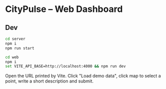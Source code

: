 # CityPulse – Web Dashboard

## Dev

```bash
cd server
npm i
npm run start
```

```bash
cd web
npm i
set VITE_API_BASE=http://localhost:4000 && npm run dev
```

Open the URL printed by Vite. Click "Load demo data", click map to select a point, write a short description and submit.
